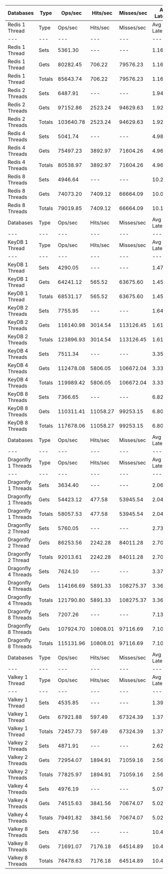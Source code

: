 | Databases | Type | Ops/sec | Hits/sec | Misses/sec | Avg Latency | p50 Latency | p99 Latency | p99.9 Latency | KB/sec |
| --- | --- | --- | --- | --- | --- | --- | --- | --- | --- |
| Redis 1 Thread | Type | Ops/sec | Hits/sec | Misses/sec | Avg Latency | p50 Latency | p99 Latency | p99.9 Latency | KB/sec |
| --- | --- | --- | --- | --- | --- | --- | --- | --- | --- |
Redis 1 Thread | Sets | 5361.30 | --- | --- | 1.16928 | 1.18300 | 2.19100 | 3.93500 | 2931.12 |
Redis 1 Thread | Gets | 80282.45 | 706.22 | 79576.23 | 1.16751 | 1.18300 | 2.17500 | 4.54300 | 3478.75 |
Redis 1 Thread | Totals | 85643.74 | 706.22 | 79576.23 | 1.16762 | 1.18300 | 2.17500 | 4.54300 | 6409.88 |
Redis 2 Threads | Sets | 6487.91 | --- | --- | 1.94832 | 1.92700 | 3.07100 | 9.02300 | 3547.07 |
Redis 2 Threads | Gets | 97152.86 | 2523.24 | 94629.63 | 1.92811 | 1.90300 | 3.15100 | 9.59900 | 5049.00 |
Redis 2 Threads | Totals | 103640.78 | 2523.24 | 94629.63 | 1.92937 | 1.90300 | 3.15100 | 9.59900 | 8596.07 |
Redis 4 Threads | Sets | 5041.74 | --- | --- | 4.98498 | 4.95900 | 8.51100 | 15.42300 | 2756.42 |
Redis 4 Threads | Gets | 75497.23 | 3892.97 | 71604.26 | 4.96839 | 4.92700 | 8.44700 | 16.76700 | 4895.32 |
Redis 4 Threads | Totals | 80538.97 | 3892.97 | 71604.26 | 4.96943 | 4.92700 | 8.44700 | 16.63900 | 7651.74 |
Redis 8 Threads | Sets | 4946.64 | --- | --- | 10.20486 | 9.98300 | 23.03900 | 47.61500 | 2704.43 |
Redis 8 Threads | Gets | 74073.20 | 7409.12 | 66664.09 | 10.09489 | 9.91900 | 21.11900 | 45.82300 | 6608.29 |
Redis 8 Threads | Totals | 79019.85 | 7409.12 | 66664.09 | 10.10178 | 9.91900 | 21.24700 | 45.82300 | 9312.72 |
| Databases | Type | Ops/sec | Hits/sec | Misses/sec | Avg Latency | p50 Latency | p99 Latency | p99.9 Latency | KB/sec |
| --- | --- | --- | --- | --- | --- | --- | --- | --- | --- |
| KeyDB 1 Thread | Type | Ops/sec | Hits/sec | Misses/sec | Avg Latency | p50 Latency | p99 Latency | p99.9 Latency | KB/sec |
| --- | --- | --- | --- | --- | --- | --- | --- | --- | --- |
KeyDB 1 Thread | Sets | 4290.05 | --- | --- | 1.47225 | 1.43900 | 2.38300 | 6.91100 | 2345.45 |
KeyDB 1 Thread | Gets | 64241.12 | 565.52 | 63675.60 | 1.45812 | 1.43100 | 2.28700 | 6.81500 | 2783.87 |
KeyDB 1 Thread | Totals | 68531.17 | 565.52 | 63675.60 | 1.45901 | 1.43100 | 2.30300 | 6.81500 | 5129.32 |
KeyDB 2 Threads | Sets | 7755.95 | --- | --- | 1.64983 | 1.50300 | 4.25500 | 14.14300 | 4240.33 |
KeyDB 2 Threads | Gets | 116140.98 | 3014.54 | 113126.45 | 1.61050 | 1.50300 | 3.87100 | 9.59900 | 6034.87 |
KeyDB 2 Threads | Totals | 123896.93 | 3014.54 | 113126.45 | 1.61297 | 1.50300 | 3.88700 | 10.36700 | 10275.20 |
KeyDB 4 Threads | Sets | 7511.34 | --- | --- | 3.35335 | 3.23100 | 7.61500 | 16.51100 | 4106.60 |
KeyDB 4 Threads | Gets | 112478.08 | 5806.05 | 106672.04 | 3.33769 | 3.21500 | 7.51900 | 16.76700 | 7296.30 |
KeyDB 4 Threads | Totals | 119989.42 | 5806.05 | 106672.04 | 3.33867 | 3.21500 | 7.51900 | 16.76700 | 11402.91 |
KeyDB 8 Threads | Sets | 7366.65 | --- | --- | 6.82963 | 6.49500 | 17.15100 | 48.38300 | 4027.50 |
KeyDB 8 Threads | Gets | 110311.41 | 11058.27 | 99253.15 | 6.80709 | 6.46300 | 16.89500 | 48.63900 | 9853.50 |
KeyDB 8 Threads | Totals | 117678.06 | 11058.27 | 99253.15 | 6.80850 | 6.46300 | 16.89500 | 48.63900 | 13881.00 |
| Databases | Type | Ops/sec | Hits/sec | Misses/sec | Avg Latency | p50 Latency | p99 Latency | p99.9 Latency | KB/sec |
| --- | --- | --- | --- | --- | --- | --- | --- | --- | --- |
| Dragonfly 1 Threads | Type | Ops/sec | Hits/sec | Misses/sec | Avg Latency | p50 Latency | p99 Latency | p99.9 Latency | KB/sec |
| --- | --- | --- | --- | --- | --- | --- | --- | --- | --- |
Dragonfly 1 Threads | Sets | 3634.40 | --- | --- | 2.06961 | 1.79900 | 4.57500 | 13.05500 | 1986.99 |
Dragonfly 1 Threads | Gets | 54423.12 | 477.58 | 53945.54 | 2.04662 | 1.79900 | 4.51100 | 8.38300 | 2357.65 |
Dragonfly 1 Threads | Totals | 58057.53 | 477.58 | 53945.54 | 2.04806 | 1.79900 | 4.51100 | 8.51100 | 4344.64 |
Dragonfly 2 Thread | Sets | 5760.05 | --- | --- | 2.73702 | 2.65500 | 7.87100 | 15.87100 | 3149.14 |
Dragonfly 2 Thread | Gets | 86253.56 | 2242.28 | 84011.28 | 2.70685 | 2.63900 | 7.29500 | 13.63100 | 4483.63 |
Dragonfly 2 Thread | Totals | 92013.61 | 2242.28 | 84011.28 | 2.70874 | 2.63900 | 7.32700 | 14.01500 | 7632.76 |
Dragonfly 4 Threads | Sets | 7624.10 | --- | --- | 3.37903 | 3.50300 | 8.57500 | 16.51100 | 4168.26 |
Dragonfly 4 Threads | Gets | 114166.69 | 5891.33 | 108275.37 | 3.36158 | 3.48700 | 8.19100 | 16.38300 | 7404.89 |
Dragonfly 4 Threads | Totals | 121790.80 | 5891.33 | 108275.37 | 3.36268 | 3.48700 | 8.25500 | 16.38300 | 11573.15 |
Dragonfly 8 Threads | Sets | 7207.26 | --- | --- | 7.13989 | 6.71900 | 23.42300 | 60.15900 | 3940.36 |
Dragonfly 8 Threads | Gets | 107924.70 | 10808.01 | 97116.69 | 7.10103 | 6.71900 | 23.03900 | 59.39100 | 9634.78 |
Dragonfly 8 Threads | Totals | 115131.96 | 10808.01 | 97116.69 | 7.10347 | 6.71900 | 23.03900 | 59.64700 | 13575.13 |
| Databases | Type | Ops/sec | Hits/sec | Misses/sec | Avg Latency | p50 Latency | p99 Latency | p99.9 Latency | KB/sec |
| --- | --- | --- | --- | --- | --- | --- | --- | --- | --- |
| Valkey 1 Thread | Type | Ops/sec | Hits/sec | Misses/sec | Avg Latency | p50 Latency | p99 Latency | p99.9 Latency | KB/sec |
| --- | --- | --- | --- | --- | --- | --- | --- | --- | --- |
Valkey 1 Thread | Sets | 4535.85 | --- | --- | 1.39521 | 1.42300 | 2.23900 | 6.59100 | 2479.84 |
Valkey 1 Thread | Gets | 67921.88 | 597.49 | 67324.39 | 1.37892 | 1.41500 | 2.19100 | 5.95100 | 2943.15 |
Valkey 1 Thread | Totals | 72457.73 | 597.49 | 67324.39 | 1.37994 | 1.41500 | 2.20700 | 6.04700 | 5422.99 |
Valkey 2 Threads | Sets | 4871.91 | --- | --- | 2.62124 | 2.49500 | 5.82300 | 22.14300 | 2663.57 |
Valkey 2 Threads | Gets | 72954.07 | 1894.91 | 71059.16 | 2.56627 | 2.49500 | 5.37500 | 11.00700 | 3791.47 |
Valkey 2 Threads | Totals | 77825.97 | 1894.91 | 71059.16 | 2.56971 | 2.49500 | 5.37500 | 11.45500 | 6455.04 |
Valkey 4 Threads | Sets | 4976.19 | --- | --- | 5.07177 | 5.02300 | 8.38300 | 19.96700 | 2720.59 |
Valkey 4 Threads | Gets | 74515.63 | 3841.56 | 70674.07 | 5.02416 | 4.99100 | 7.29500 | 18.04700 | 4831.27 |
Valkey 4 Threads | Totals | 79491.82 | 3841.56 | 70674.07 | 5.02714 | 4.99100 | 7.35900 | 18.04700 | 7551.86 |
Valkey 8 Threads | Sets | 4787.56 | --- | --- | 10.44601 | 10.23900 | 22.27100 | 52.47900 | 2617.46 |
Valkey 8 Threads | Gets | 71691.07 | 7176.18 | 64514.89 | 10.44150 | 10.23900 | 25.98300 | 48.89500 | 6398.45 |
Valkey 8 Threads | Totals | 76478.63 | 7176.18 | 64514.89 | 10.44178 | 10.23900 | 25.85500 | 49.15100 | 9015.91 |

